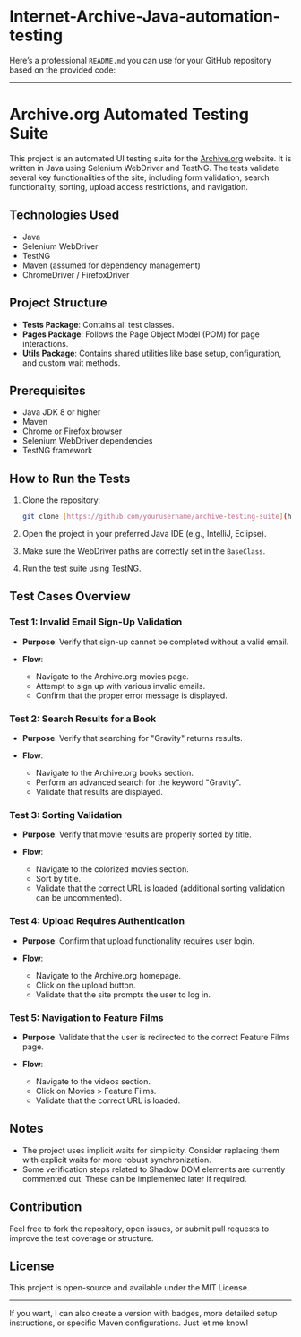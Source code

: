 # Internet-Archive-Java-automation-testing

Here’s a professional `README.md` you can use for your GitHub repository based on the provided code:

---

# Archive.org Automated Testing Suite

This project is an automated UI testing suite for the [Archive.org](https://archive.org) website. It is written in Java using Selenium WebDriver and TestNG. The tests validate several key functionalities of the site, including form validation, search functionality, sorting, upload access restrictions, and navigation.

## Technologies Used

* Java
* Selenium WebDriver
* TestNG
* Maven (assumed for dependency management)
* ChromeDriver / FirefoxDriver

## Project Structure

* **Tests Package**: Contains all test classes.
* **Pages Package**: Follows the Page Object Model (POM) for page interactions.
* **Utils Package**: Contains shared utilities like base setup, configuration, and custom wait methods.

## Prerequisites

* Java JDK 8 or higher
* Maven
* Chrome or Firefox browser
* Selenium WebDriver dependencies
* TestNG framework

## How to Run the Tests

1. Clone the repository:

   ```bash
   git clone [https://github.com/yourusername/archive-testing-suite](https://github.com/ViktorQA1997/FinalProject-Quantox-Academy-Internet-Archive-Java-automation-testing.git
   ```
2. Open the project in your preferred Java IDE (e.g., IntelliJ, Eclipse).
3. Make sure the WebDriver paths are correctly set in the `BaseClass`.
4. Run the test suite using TestNG.

## Test Cases Overview

### Test 1: Invalid Email Sign-Up Validation

* **Purpose**: Verify that sign-up cannot be completed without a valid email.
* **Flow**:

  * Navigate to the Archive.org movies page.
  * Attempt to sign up with various invalid emails.
  * Confirm that the proper error message is displayed.

### Test 2: Search Results for a Book

* **Purpose**: Verify that searching for "Gravity" returns results.
* **Flow**:

  * Navigate to the Archive.org books section.
  * Perform an advanced search for the keyword "Gravity".
  * Validate that results are displayed.

### Test 3: Sorting Validation

* **Purpose**: Verify that movie results are properly sorted by title.
* **Flow**:

  * Navigate to the colorized movies section.
  * Sort by title.
  * Validate that the correct URL is loaded (additional sorting validation can be uncommented).

### Test 4: Upload Requires Authentication

* **Purpose**: Confirm that upload functionality requires user login.
* **Flow**:

  * Navigate to the Archive.org homepage.
  * Click on the upload button.
  * Validate that the site prompts the user to log in.

### Test 5: Navigation to Feature Films

* **Purpose**: Validate that the user is redirected to the correct Feature Films page.
* **Flow**:

  * Navigate to the videos section.
  * Click on Movies > Feature Films.
  * Validate that the correct URL is loaded.

## Notes

* The project uses implicit waits for simplicity. Consider replacing them with explicit waits for more robust synchronization.
* Some verification steps related to Shadow DOM elements are currently commented out. These can be implemented later if required.

## Contribution

Feel free to fork the repository, open issues, or submit pull requests to improve the test coverage or structure.

## License

This project is open-source and available under the MIT License.

---

If you want, I can also create a version with badges, more detailed setup instructions, or specific Maven configurations. Just let me know!
